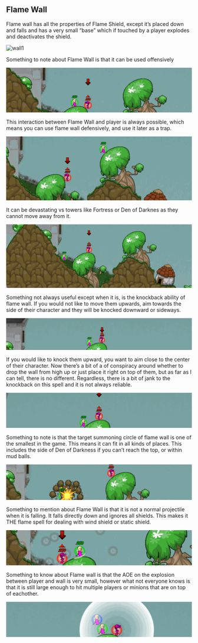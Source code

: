 ## Flame Wall 


Flame wall has all the properties of Flame Shield, except it’s placed down and falls and has a very small “base” which if touched by a player explodes and deactivates the shield.


![wall1](https://raw.githubusercontent.com/1IlIl/wikidata/main/flame/gifs/wall1.gif)


Something to note about Flame Wall is that it can be used offensively


![wall2](https://raw.githubusercontent.com/1IlIl/wikidata/main/flame/gifs/wall2.gif)


This interaction between Flame Wall and player is always possible, which means you can use flame wall defensively, and use it later as a trap.


![wall3](https://raw.githubusercontent.com/1IlIl/wikidata/main/flame/gifs/wall3.gif)


It can be devastating vs towers like Fortress or Den of Darknes as they cannot move away from it.


![wall4](https://raw.githubusercontent.com/1IlIl/wikidata/main/flame/gifs/wall4.gif)


Something not always useful except when it is, is the knockback ability of flame wall. If you would not like to move them upwards, aim towards the side of their character and they will be knocked downward or sideways.


![wall5](https://raw.githubusercontent.com/1IlIl/wikidata/main/flame/gifs/wall5.gif)


If you would like to knock them upward, you want to aim close to the center of their character. Now there’s a bit of a of conspiracy around whether to drop the wall from high up or just place it right on top of them, but as far as I can tell, there is no different. Regardless, there is a bit of jank to the knockback on this spell and it is not always reliable.


![wall6](https://raw.githubusercontent.com/1IlIl/wikidata/main/flame/gifs/wall6.gif)


Something to note is that the target summoning circle of flame wall is one of the smallest in the game. This means it can fit in all kinds of places. This includes the side of Den of Darkness if you can’t reach the top, or within mud balls.


![wall7](https://raw.githubusercontent.com/1IlIl/wikidata/main/flame/gifs/wall7.gif)


Something to mention about Flame Wall is that it is not a normal projectile when it is falling. It falls directly down and ignores all shields. This makes it THE flame spell for dealing with wind shield or static shield.


![wall8](https://raw.githubusercontent.com/1IlIl/wikidata/main/flame/gifs/wall8.gif)


Something to know about Flame wall is that the AOE on the explosion between player and wall is very small, however what not everyone knows is that it is still large enough to hit multiple players or minions that are on top of eachother.


![wall9](https://raw.githubusercontent.com/1IlIl/wikidata/main/flame/gifs/wall9.gif)

